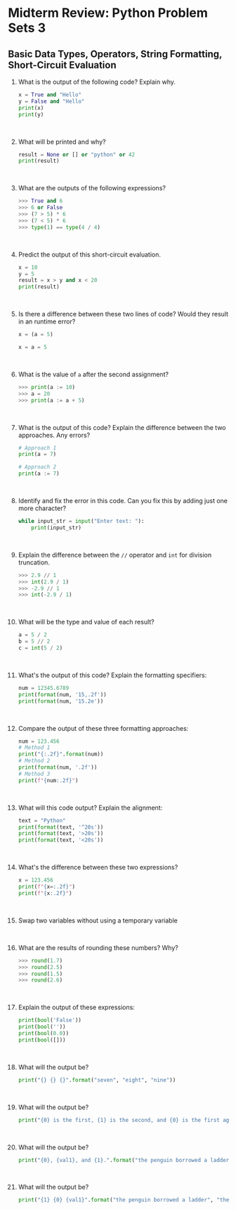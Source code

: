 # Midterm Review: Python Problem Sets 3

## Basic Data Types, Operators, String Formatting, Short-Circuit Evaluation

1. What is the output of the following code? Explain why.

   ```python
   x = True and "Hello"
   y = False and "Hello"
   print(x)
   print(y)
   ```

   &nbsp;

2. What will be printed and why?

   ```python
   result = None or [] or "python" or 42
   print(result)
   ```

   &nbsp;

3. What are the outputs of the following expressions?

   ```python
   >>> True and 6
   >>> 6 or False
   >>> (7 > 5) * 6
   >>> (7 < 5) * 6
   >>> type(1) == type(4 / 4)
   ```

   &nbsp;

4. Predict the output of this short-circuit evaluation.

   ```python
   x = 10
   y = 5
   result = x > y and x < 20
   print(result)
   ```

   &nbsp;

5. Is there a difference between these two lines of code? Would they result in an runtime error?

   ```python
   x = (a = 5)
   ```

   ```python
   x = a = 5
   ```

   &nbsp;

6. What is the value of `a` after the second assignment?

   ```python
   >>> print(a := 10)
   >>> a = 20
   >>> print(a := a + 5)
   ```

   &nbsp;

7. What is the output of this code? Explain the difference between the two approaches. Any errors?

   ```python
   # Approach 1
   print(a = 7)

   # Approach 2
   print(a := 7)
   ```

   &nbsp;

8. Identify and fix the error in this code. Can you fix this by adding just one more character?

   ```python
   while input_str = input("Enter text: "):
       print(input_str)
   ```

   &nbsp;

9. Explain the difference between the `//` operator and `int` for division truncation.

   ```python
   >>> 2.9 // 1
   >>> int(2.9 / 1)
   >>> -2.9 // 1
   >>> int(-2.9 / 1)
   ```

   &nbsp;

10. What will be the type and value of each result?

    ```python
    a = 5 / 2
    b = 5 // 2
    c = int(5 / 2)
    ```

    &nbsp;

11. What's the output of this code? Explain the formatting specifiers:

    ```python
    num = 12345.6789
    print(format(num, '15,.2f'))
    print(format(num, '15.2e'))
    ```

    &nbsp;

12. Compare the output of these three formatting approaches:

    ```python
    num = 123.456
    # Method 1
    print("{:.2f}".format(num))
    # Method 2
    print(format(num, '.2f'))
    # Method 3
    print(f"{num:.2f}")
    ```

    &nbsp;

13. What will this code output? Explain the alignment:

    ```python
    text = "Python"
    print(format(text, '^20s'))
    print(format(text, '>20s'))
    print(format(text, '<20s'))
    ```

    &nbsp;

14. What's the difference between these two expressions?

    ```python
    x = 123.456
    print(f"{x=:.2f}")
    print(f"{x:.2f}")
    ```

    &nbsp;

15. Swap two variables without using a temporary variable

    &nbsp;

16. What are the results of rounding these numbers? Why?

    ```python
    >>> round(1.7)
    >>> round(2.5)
    >>> round(1.5)
    >>> round(2.6)
    ```

    &nbsp;

17. Explain the output of these expressions:

    ```python
    print(bool('False'))
    print(bool(''))
    print(bool(0.0))
    print(bool([]))
    ```

    &nbsp;

18. What will the output be?

    ```python
    print("{} {} {}".format("seven", "eight", "nine"))
    ```

    &nbsp;

19. What will the output be?

    ```python
    print("{0} is the first, {1} is the second, and {0} is the first again".format("one", "two"))
    ```

    &nbsp;

20. What will the output be?

    ```python
    print("{0}, {val1}, and {1}.".format("the penguin borrowed a ladder", "the kangaroo came by for a smoke", val1="the otter mugged me"))
    ```

    &nbsp;

21. What will the output be?

    ```python
    print("{1} {0} {val1}".format("the penguin borrowed a ladder", "the kangaroo came by for a smoke", val1="the otter mugged me"))
    ```

    &nbsp;
